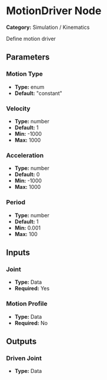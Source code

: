
# MotionDriver Node

**Category:** Simulation / Kinematics

Define motion driver

## Parameters


### Motion Type
- **Type:** enum
- **Default:** "constant"





### Velocity
- **Type:** number
- **Default:** 1
- **Min:** -1000
- **Max:** 1000



### Acceleration
- **Type:** number
- **Default:** 0
- **Min:** -1000
- **Max:** 1000



### Period
- **Type:** number
- **Default:** 1
- **Min:** 0.001
- **Max:** 100



## Inputs


### Joint
- **Type:** Data
- **Required:** Yes



### Motion Profile
- **Type:** Data
- **Required:** No



## Outputs


### Driven Joint
- **Type:** Data





